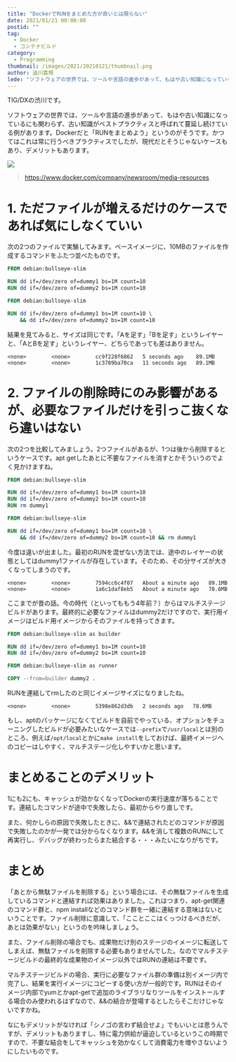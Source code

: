 ```yaml
---
title: "DockerでRUNをまとめた方が良いとは限らない"
date: 2021/01/21 00:00:00
postid: ""
tag:
  - Docker
  - コンテナビルド
category:
  - Programming
thumbnail: /images/2021/20210121/thumbnail.png
author: 澁川喜規
lede: "ソフトウェアの世界では、ツールや言語の進歩があって、もはや古い知識になっているにも関わらず、古い知識がベストプラクティスと呼ばれて蔓延し続けている例があります。Dockerだと「RUNをまとめよう」というのがそうです。かつては..."
---
```

TIG/DXの渋川です。

ソフトウェアの世界では、ツールや言語の進歩があって、もはや古い知識になっているにも関わらず、古い知識がベストプラクティスと呼ばれて蔓延し続けている例があります。Dockerだと「RUNをまとめよう」というのがそうです。かつてはこれは常に行うべきプラクティスでしたが、現代だとそうじゃないケースもあり、デメリットもあります。

<img src="/images/2021/20210121/Moby-logo.png" class="img-middle-size" loading="lazy">

> https://www.docker.com/company/newsroom/media-resources

# 1. ただファイルが増えるだけのケースであれば気にしなくていい

次の2つのファイルで実験してみます。ベースイメージに、10MBのファイルを作成するコマンドをふたつ並べたものです。

```Dockerfile
FROM debian:bullseye-slim

RUN dd if=/dev/zero of=dummy1 bs=1M count=10
RUN dd if=/dev/zero of=dummy2 bs=1M count=10
```

```Dockerfile
FROM debian:bullseye-slim

RUN dd if=/dev/zero of=dummy1 bs=1M count=10 \
    && dd if=/dev/zero of=dummy2 bs=1M count=10
```

結果を見てみると、サイズは同じです。「Aを足す」「Bを足す」というレイヤーと、「AとBを足す」というレイヤー、どちらであっても差はありません。

```
<none>        <none>        cc9f228f6862   5 seconds ago    89.1MB
<none>        <none>        1c3789ba70ca   11 seconds ago   89.1MB
```

# 2. ファイルの削除時にのみ影響があるが、必要なファイルだけを引っこ抜くなら違いはない

次の2つを比較してみましょう。2つファイルがあるが、1つは後から削除するというケースです。apt getしたあとに不要なファイルを消すとかそういうのでよく見かけますね。

```Dockerfile
FROM debian:bullseye-slim

RUN dd if=/dev/zero of=dummy1 bs=1M count=10
RUN dd if=/dev/zero of=dummy2 bs=1M count=10
RUN rm dummy1
```

```Dockerfile
FROM debian:bullseye-slim

RUN dd if=/dev/zero of=dummy1 bs=1M count=10 \
    && dd if=/dev/zero of=dummy2 bs=1M count=10 && rm dummy1
```

今度は違いが出ました。最初のRUNを混ぜない方法では、途中のレイヤーの状態としてはdummy1ファイルが存在しています。そのため、その分サイズが大きくなってしまうのです。

```
<none>        <none>        7594cc6c4f07   About a minute ago   89.1MB
<none>        <none>        1a6c1daf8eb5   About a minute ago   78.6MB
```

ここまでが昔の話。今の時代（といってももう4年前？）からはマルチステージビルドがあります。最終的に必要なファイルはdummy2だけですので、実行用イメージはビルド用イメージからそのファイルを持ってきます。

```Dockerfile
FROM debian:bullseye-slim as builder

RUN dd if=/dev/zero of=dummy1 bs=1M count=10
RUN dd if=/dev/zero of=dummy2 bs=1M count=10

FROM debian:bullseye-slim as runner

COPY --from=builder dummy2 .
```

RUNを連結してrmしたのと同じイメージサイズになりましたね。

```
<none>        <none>        5398e862d3db   2 seconds ago   78.6MB
```

もし、aptのパッケージになくてビルドを自前でやっている、オプションをチューニングしたビルドが必要みたいなケースでは``--prefix``で``/usr/local``とは別のところ、例えば``/opt/local``とかに``make install``をしておけば、最終イメージへのコピーはしやすく、マルチステージ化しやすいかと思います。

# まとめることのデメリット

1にも2にも、キャッシュが効かなくなってDockerの実行速度が落ちることです。連結したコマンドが途中で失敗したら、最初からやり直しです。

また、何かしらの原因で失敗したときに、&&で連結されたどのコマンドが原因で失敗したのかが一発では分からなくなります。&&を消して複数のRUNにして再実行し、デバッグが終わったらまた結合する・・・みたいになりがちです。

# まとめ

「あとから無駄ファイルを削除する」という場合には、その無駄ファイルを生成しているコマンドと連結すれば効果はありました。これはつまり、apt-get関連のコマンド群と、npm installなどのコマンド群を一緒に連結する意味はないということです。ファイル削除に意識して、「こことここはくっつけるべきだが、あとは効果がない」というのを吟味しましょう。

また、ファイル削除の場合でも、成果物だけ別のステージのイメージに転送してしまえば、無駄ファイルを削除する必要もありませんでした。なのでマルチステージビルドの最終的な成果物のイメージ以外ではRUNの連結は不要です。

マルチステージビルドの場合、実行に必要なファイル群の準備は別イメージ内で完了し、結果を実行イメージにコピーする使い方が一般的です。RUNはそのイメージ内部でyumとかapt-getで追加のライブラリなりツールをインストールする場合のみ使われるはずなので、&&の結合が登場するとしたらそこだけじゃないですかね。

なにもデメリットがなければ「シノゴの言わず結合せよ」でもいいとは思うんですが、デメリットもありますし、特に電力供給が逼迫しているというこの時期ですので、不要な結合をしてキャッシュを効かなくして消費電力を増やさないようにしたいものです。
